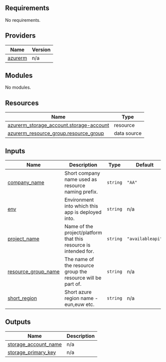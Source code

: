 <!-- BEGIN_TF_DOCS -->
## Requirements

No requirements.

## Providers

| Name | Version |
|------|---------|
| <a name="provider_azurerm"></a> [azurerm](#provider\_azurerm) | n/a |

## Modules

No modules.

## Resources

| Name | Type |
|------|------|
| [azurerm_storage_account.storage-account](https://registry.terraform.io/providers/hashicorp/azurerm/latest/docs/resources/storage_account) | resource |
| [azurerm_resource_group.resource_group](https://registry.terraform.io/providers/hashicorp/azurerm/latest/docs/data-sources/resource_group) | data source |

## Inputs

| Name | Description | Type | Default | Required |
|------|-------------|------|---------|:--------:|
| <a name="input_company_name"></a> [company\_name](#input\_company\_name) | Short company name used as resource naming prefix. | `string` | `"AA"` | no |
| <a name="input_env"></a> [env](#input\_env) | Environment into which this app is deployed into. | `string` | n/a | yes |
| <a name="input_project_name"></a> [project\_name](#input\_project\_name) | Name of the project/platform that this resource is intended for. | `string` | `"availableapi"` | no |
| <a name="input_resource_group_name"></a> [resource\_group\_name](#input\_resource\_group\_name) | The name of the resource group the resource will be part of. | `string` | n/a | yes |
| <a name="input_short_region"></a> [short\_region](#input\_short\_region) | Short azure region name - eun,euw etc. | `string` | n/a | yes |

## Outputs

| Name | Description |
|------|-------------|
| <a name="output_storage_account_name"></a> [storage\_account\_name](#output\_storage\_account\_name) | n/a |
| <a name="output_storage_primary_key"></a> [storage\_primary\_key](#output\_storage\_primary\_key) | n/a |
<!-- END_TF_DOCS -->
